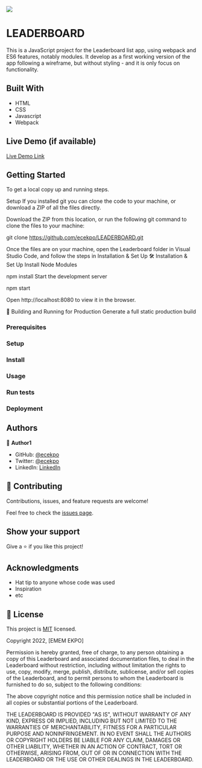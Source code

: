 ![](https://img.shields.io/badge/Microverse-blueviolet)

# LEADERBOARD

This is a JavaScript project for the Leaderboard list app, using webpack and ES6 features, notably modules. It develop as a first working version of the app following a wireframe, but without styling - and it is only focus on functionality.

## Built With

- HTML
- CSS
- Javascript
- Webpack

## Live Demo (if available)

[Live Demo Link](https://livedemo.com)

## Getting Started

To get a local copy up and running steps.

Setup If you installed git you can clone the code to your machine, or download a ZIP of all the files directly.

Download the ZIP from this location, or run the following git command to clone the files to your machine:

git clone https://github.com/ecekpo/LEADERBOARD.git

Once the files are on your machine, open the Leaderboard folder in Visual Studio Code, and follow the steps in Installation & Set Up 🛠 Installation & Set Up Install Node Modules

npm install Start the development server

npm start

Open http://localhost:8080 to view it in the browser.

🚀 Building and Running for Production Generate a full static production build

### Prerequisites

### Setup

### Install

### Usage

### Run tests

### Deployment

## Authors

👤 **Author1**

- GitHub: [@ecekpo](https://github.com/ecekpo)
- Twitter: [@ecekpo](https://twitter.com/ecekpo)
- LinkedIn: [LinkedIn](https://linkedin.com/in/ecekpo)

## 🤝 Contributing

Contributions, issues, and feature requests are welcome!

Feel free to check the [issues page](../../issues/).

## Show your support

Give a ⭐️ if you like this project!

## Acknowledgments

- Hat tip to anyone whose code was used
- Inspiration
- etc

## 📝 License

This project is [MIT](./MIT.md) licensed.

Copyright 2022, [EMEM EKPO]

Permission is hereby granted, free of charge, to any person obtaining a copy of this Leaderboard and associated documentation files, to deal in the Leaderboard without restriction, including without limitation the rights to use, copy, modify, merge, publish, distribute, sublicense, and/or sell copies of the Leaderboard, and to permit persons to whom the Leaderboard is furnished to do so, subject to the following conditions:

The above copyright notice and this permission notice shall be included in all copies or substantial portions of the Leaderboard.

THE LEADERBOARD IS PROVIDED "AS IS", WITHOUT WARRANTY OF ANY KIND, EXPRESS OR IMPLIED, INCLUDING BUT NOT LIMITED TO THE WARRANTIES OF MERCHANTABILITY, FITNESS FOR A PARTICULAR PURPOSE AND NONINFRINGEMENT. IN NO EVENT SHALL THE AUTHORS OR COPYRIGHT HOLDERS BE LIABLE FOR ANY CLAIM, DAMAGES OR OTHER LIABILITY, WHETHER IN AN ACTION OF CONTRACT, TORT OR OTHERWISE, ARISING FROM, OUT OF OR IN CONNECTION WITH THE LEADERBOARD OR THE USE OR OTHER DEALINGS IN THE LEADERBOARD.
